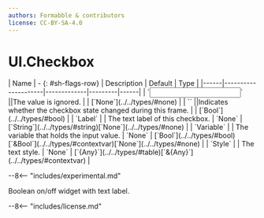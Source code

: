 ```yaml
---
authors: Formabble & contributors
license: CC-BY-SA-4.0
---
```



# UI.Checkbox

<div class="sh-parameters" markdown="1">
| Name | - {: #sh-flags-row} | Description | Default | Type |
|------|---------------------|-------------|---------|------|
| `<input>` ||The value is ignored. | | [`None`](../../types/#none) |
| `<output>` ||Indicates whether the checkbox state changed during this frame. | | [`Bool`](../../types/#bool) |
| `Label` |  | The text label of this checkbox. | `None` | [`String`](../../types/#string)[`None`](../../types/#none) |
| `Variable` |  | The variable that holds the input value. | `None` | [`Bool`](../../types/#bool)[`&Bool`](../../types/#contextvar)[`None`](../../types/#none) |
| `Style` |  | The text style. | `None` | [`{Any}`](../../types/#table)[`&{Any}`](../../types/#contextvar) |

</div>

--8<-- "includes/experimental.md"

Boolean on/off widget with text label.

--8<-- "includes/license.md"

